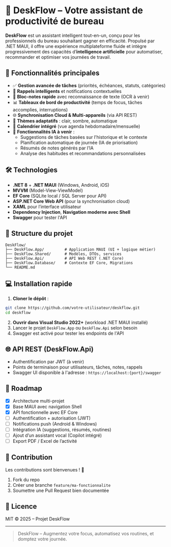 
# 🧠 DeskFlow – Votre assistant de productivité de bureau

**DeskFlow** est un assistant intelligent tout-en-un, conçu pour les professionnels du bureau souhaitant gagner en efficacité. Propulsé par .NET MAUI, il offre une expérience multiplateforme fluide et intègre progressivement des capacités d’**intelligence artificielle** pour automatiser, recommander et optimiser vos journées de travail.

## 🚀 Fonctionnalités principales

- ✅ **Gestion avancée de tâches** (priorités, échéances, statuts, catégories)
- 🔔 **Rappels intelligents** et notifications contextuelles
- 📝 **Bloc-notes rapide** avec reconnaissance de texte (OCR à venir)
- 📊 **Tableaux de bord de productivité** (temps de focus, tâches accomplies, interruptions)
- 🌐 **Synchronisation Cloud & Multi-appareils** (via API REST)
- 🎨 **Thèmes adaptatifs** : clair, sombre, automatique
- 📅 **Calendrier intégré** (vue agenda hebdomadaire/mensuelle)
- 🤖 **Fonctionnalités IA à venir** :
  - Suggestions de tâches basées sur l'historique et le contexte
  - Planification automatique de journée (IA de priorisation)
  - Résumés de notes générés par l’IA
  - Analyse des habitudes et recommandations personnalisées

## 🛠️ Technologies

- **.NET 8** + **.NET MAUI** (Windows, Android, iOS)
- **MVVM** (Model-View-ViewModel)
- **EF Core** (SQLite local / SQL Server pour API)
- **ASP.NET Core Web API** (pour la synchronisation cloud)
- **XAML** pour l’interface utilisateur
- **Dependency Injection**, **Navigation moderne avec Shell**
- **Swagger** pour tester l'API

## 📁 Structure du projet

```
DeskFlow/
├── DeskFlow.App/         # Application MAUI (UI + logique métier)
├── DeskFlow.Shared/      # Modèles, DTOs, services
├── DeskFlow.Api/         # API Web REST (.NET Core)
├── DeskFlow.Database/    # Contexte EF Core, Migrations
└── README.md
```

## 💻 Installation rapide

1. **Cloner le dépôt** :
```bash
git clone https://github.com/votre-utilisateur/deskflow.git
cd deskflow
```

2. **Ouvrir dans Visual Studio 2022+** (workload .NET MAUI installé)
3. Lancer le projet `DeskFlow.App` ou `DeskFlow.Api` selon besoin
4. Swagger est activé pour tester les endpoints de l'API

## 🌐 API REST (DeskFlow.Api)

- Authentification par JWT (à venir)
- Points de terminaison pour utilisateurs, tâches, notes, rappels
- Swagger UI disponible à l'adresse : `https://localhost:{port}/swagger`

## 📅 Roadmap

- [x] Architecture multi-projet
- [x] Base MAUI avec navigation Shell
- [x] API fonctionnelle avec EF Core
- [ ] Authentification + autorisation (JWT)
- [ ] Notifications push (Android & Windows)
- [ ] Intégration IA (suggestions, résumés, routines)
- [ ] Ajout d’un assistant vocal (Copilot intégré)
- [ ] Export PDF / Excel de l’activité

## 🤝 Contribution

Les contributions sont bienvenues ! 🚀

1. Fork du repo
2. Créer une branche `feature/ma-fonctionnalite`
3. Soumettre une Pull Request bien documentée

## 📜 Licence

MIT © 2025 – Projet DeskFlow

---

> DeskFlow – Augmentez votre focus, automatisez vos routines, et domptez votre journée.

